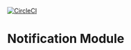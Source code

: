 [![CircleCI](https://circleci.com/gh/amit-agrawal10-git/amag-notifier.svg?style=svg)](https://circleci.com/gh/amit-agrawal10-git/amag-notifier)
# Notification Module